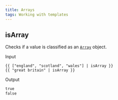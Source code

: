 ```yaml
---
title: Arrays
tags: Working with templates
---
```


## isArray

Checks if a value is classified as an [`Array`](https://developer.mozilla.org/en-US/docs/Web/JavaScript/Reference/Global_Objects/Array) object.

Input

```njk
{{ ["england", "scotland", "wales"] | isArray }}
{{ "great britain" | isArray }}
```

Output

```html
true
false
```
